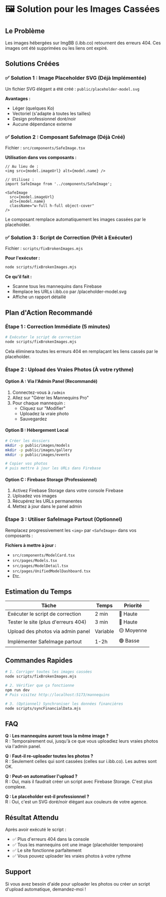 # 🖼️ Solution pour les Images Cassées

## Le Problème
Les images hébergées sur ImgBB (i.ibb.co) retournent des erreurs 404. Ces images ont été supprimées ou les liens ont expiré.

## Solutions Créées

### ✅ Solution 1 : Image Placeholder SVG (Déjà Implémentée)

Un fichier SVG élégant a été créé : `public/placeholder-model.svg`

**Avantages :**
- Léger (quelques Ko)
- Vectoriel (s'adapte à toutes les tailles)
- Design professionnel doré/noir
- Aucune dépendance externe

### ✅ Solution 2 : Composant SafeImage (Déjà Créé)

Fichier : `src/components/SafeImage.tsx`

**Utilisation dans vos composants :**

```tsx
// Au lieu de :
<img src={model.imageUrl} alt={model.name} />

// Utilisez :
import SafeImage from '../components/SafeImage';

<SafeImage 
  src={model.imageUrl} 
  alt={model.name}
  className="w-full h-full object-cover"
/>
```

Le composant remplace automatiquement les images cassées par le placeholder.

### ✅ Solution 3 : Script de Correction (Prêt à Exécuter)

Fichier : `scripts/fixBrokenImages.mjs`

**Pour l'exécuter :**

```bash
node scripts/fixBrokenImages.mjs
```

**Ce qu'il fait :**
- Scanne tous les mannequins dans Firebase
- Remplace les URLs i.ibb.co par /placeholder-model.svg
- Affiche un rapport détaillé

## Plan d'Action Recommandé

### Étape 1 : Correction Immédiate (5 minutes)

```bash
# Exécuter le script de correction
node scripts/fixBrokenImages.mjs
```

Cela éliminera toutes les erreurs 404 en remplaçant les liens cassés par le placeholder.

### Étape 2 : Upload des Vraies Photos (À votre rythme)

#### Option A : Via l'Admin Panel (Recommandé)

1. Connectez-vous à `/admin`
2. Allez sur "Gérer les Mannequins Pro"
3. Pour chaque mannequin :
   - Cliquez sur "Modifier"
   - Uploadez la vraie photo
   - Sauvegardez

#### Option B : Hébergement Local

```bash
# Créer les dossiers
mkdir -p public/images/models
mkdir -p public/images/gallery
mkdir -p public/images/events

# Copier vos photos
# puis mettre à jour les URLs dans Firebase
```

#### Option C : Firebase Storage (Professionnel)

1. Activez Firebase Storage dans votre console Firebase
2. Uploadez vos images
3. Récupérez les URLs permanentes
4. Mettez à jour dans le panel admin

### Étape 3 : Utiliser SafeImage Partout (Optionnel)

Remplacez progressivement les `<img>` par `<SafeImage>` dans vos composants :

**Fichiers à mettre à jour :**
- `src/components/ModelCard.tsx`
- `src/pages/Models.tsx`
- `src/pages/ModelDetail.tsx`
- `src/pages/UnifiedModelDashboard.tsx`
- Etc.

## Estimation du Temps

| Tâche | Temps | Priorité |
|-------|-------|----------|
| Exécuter le script de correction | 2 min | 🔴 Haute |
| Tester le site (plus d'erreurs 404) | 3 min | 🔴 Haute |
| Upload des photos via admin panel | Variable | 🟡 Moyenne |
| Implémenter SafeImage partout | 1-2h | 🟢 Basse |

## Commandes Rapides

```bash
# 1. Corriger toutes les images cassées
node scripts/fixBrokenImages.mjs

# 2. Vérifier que ça fonctionne
npm run dev
# Puis visitez http://localhost:5173/mannequins

# 3. (Optionnel) Synchroniser les données financières
node scripts/syncFinancialData.mjs
```

## FAQ

**Q : Les mannequins auront tous la même image ?**  
R : Temporairement oui, jusqu'à ce que vous uploadiez leurs vraies photos via l'admin panel.

**Q : Faut-il re-uploader toutes les photos ?**  
R : Seulement celles qui sont cassées (celles sur i.ibb.co). Les autres sont OK.

**Q : Peut-on automatiser l'upload ?**  
R : Oui, mais il faudrait créer un script avec Firebase Storage. C'est plus complexe.

**Q : Le placeholder est-il professionnel ?**  
R : Oui, c'est un SVG doré/noir élégant aux couleurs de votre agence.

## Résultat Attendu

Après avoir exécuté le script :
- ✅ Plus d'erreurs 404 dans la console
- ✅ Tous les mannequins ont une image (placeholder temporaire)
- ✅ Le site fonctionne parfaitement
- ✅ Vous pouvez uploader les vraies photos à votre rythme

## Support

Si vous avez besoin d'aide pour uploader les photos ou créer un script d'upload automatique, demandez-moi !

